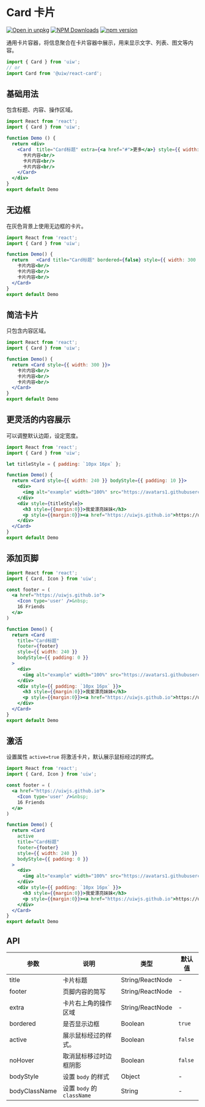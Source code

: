 Card 卡片
===

[![Open in unpkg](https://img.shields.io/badge/Open%20in-unpkg-blue)](https://uiwjs.github.io/npm-unpkg/#/pkg/@uiw/react-card/file/README.md)
[![NPM Downloads](https://img.shields.io/npm/dm/@uiw/react-card.svg?style=flat)](https://www.npmjs.com/package/@uiw/react-card)
[![npm version](https://img.shields.io/npm/v/@uiw/react-card.svg?label=@uiw/react-card)](https://npmjs.com/@uiw/react-card)

通用卡片容器，将信息聚合在卡片容器中展示，用来显示文字、列表、图文等内容。

```jsx
import { Card } from 'uiw';
// or
import Card from '@uiw/react-card';
```

## 基础用法

包含标题、内容、操作区域。

```jsx mdx:preview&codeSandbox=true&codePen=true
import React from 'react';
import { Card } from 'uiw';

function Demo () {
  return <div>
    <Card  title="Card标题" extra={<a href="#">更多</a>} style={{ width: 300 }}>
      卡片内容<br/>
      卡片内容<br/>
      卡片内容<br/>
    </Card>
  </div>
}
export default Demo
```

## 无边框

在灰色背景上使用无边框的卡片。

```jsx mdx:preview&codeSandbox=true&codePen=true
import React from 'react';
import { Card } from 'uiw';

function Demo() {
  return   <Card title="Card标题" bordered={false} style={{ width: 300 }}>
    卡片内容<br/>
    卡片内容<br/>
    卡片内容<br/>
  </Card>
}
export default Demo
```

## 简洁卡片

只包含内容区域。

```jsx mdx:preview&background=#fff&codeSandbox=true&codePen=true
import React from 'react';
import { Card } from 'uiw';

function Demo() {
  return <Card style={{ width: 300 }}>
    卡片内容<br/>
    卡片内容<br/>
    卡片内容<br/>
  </Card>
}
export default Demo
```

## 更灵活的内容展示

可以调整默认边距，设定宽度。

```jsx mdx:preview&background=#fff&codeSandbox=true&codePen=true
import React from 'react';
import { Card } from 'uiw';

let titleStyle = { padding: `10px 16px` };

function Demo() {
  return <Card style={{ width: 240 }} bodyStyle={{ padding: 10 }}>
    <div>
      <img alt="example" width="100%" src="https://avatars1.githubusercontent.com/u/1680273?v=4" />
    </div>
    <div style={titleStyle}>
      <h3 style={{margin:0}}>我爱漂亮妹妹</h3>
      <p style={{margin:0}}><a href="https://uiwjs.github.io">https://uiwjs.github.io</a></p>
    </div>
  </Card>
}
export default Demo
```

## 添加页脚

```jsx mdx:preview&background=#fff&codeSandbox=true&codePen=true
import React from 'react';
import { Card, Icon } from 'uiw';

const footer = (
  <a href="https://uiwjs.github.io">
    <Icon type='user' />&nbsp;
    16 Friends
  </a>
)

function Demo() {
  return <Card
    title="Card标题"
    footer={footer}
    style={{ width: 240 }} 
    bodyStyle={{ padding: 0 }}
  >
    <div>
      <img alt="example" width="100%" src="https://avatars1.githubusercontent.com/u/1680273?v=4" />
    </div>
    <div style={{ padding: `10px 16px` }}>
      <h3 style={{margin:0}}>我爱漂亮妹妹</h3>
      <p style={{margin:0}}><a href="https://uiwjs.github.io">https://uiwjs.github.io</a></p>
    </div>
  </Card>
}
export default Demo
```

## 激活

设置属性 `active=true` 将激活卡片，默认展示鼠标经过的样式。

```jsx mdx:preview&background=#fff&codeSandbox=true&codePen=true
import React from 'react';
import { Card, Icon } from 'uiw';

const footer = (
  <a href="https://uiwjs.github.io">
    <Icon type='user' />&nbsp;
    16 Friends
  </a>
)

function Demo() {
  return <Card
    active
    title="Card标题"
    footer={footer}
    style={{ width: 240 }} 
    bodyStyle={{ padding: 0 }}
  >
    <div>
      <img alt="example" width="100%" src="https://avatars1.githubusercontent.com/u/1680273?v=4" />
    </div>
    <div style={{ padding: `10px 16px` }}>
      <h3 style={{margin:0}}>我爱漂亮妹妹</h3>
      <p style={{margin:0}}><a href="https://uiwjs.github.io">https://uiwjs.github.io</a></p>
    </div>
  </Card>
}
export default Demo
```

## API

| 参数 | 说明 | 类型 | 默认值 |
|--------- |-------- |--------- |-------- |
| title | 卡片标题 | String/ReactNode | - |
| footer | 页脚内容的简写 | String/ReactNode | - |
| extra | 卡片右上角的操作区域 | String/ReactNode | - |
| bordered | 是否显示边框 | Boolean | `true` |
| active | 展示鼠标经过的样式。 | Boolean | `false` |
| noHover | 取消鼠标移过时边框阴影 | Boolean | `false` |
| bodyStyle | 设置 `body` 的样式 | Object | - |
| bodyClassName | 设置 `body` 的 `className` | String | - |